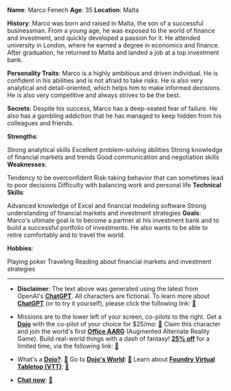 **Name**: Marco Fenech
**Age**: 35
**Location**: Malta

**History**:
Marco was born and raised in Malta, the son of a successful businessman. From a young age, he was exposed to the world of finance and investment, and quickly developed a passion for it. He attended university in London, where he earned a degree in economics and finance. After graduation, he returned to Malta and landed a job at a top investment bank.

**Personality Traits**:
Marco is a highly ambitious and driven individual. He is confident in his abilities and is not afraid to take risks. He is also very analytical and detail-oriented, which helps him to make informed decisions. He is also very competitive and always strives to be the best.

**Secrets**:
Despite his success, Marco has a deep-seated fear of failure. He also has a gambling addiction that he has managed to keep hidden from his colleagues and friends.

**Strengths**:

Strong analytical skills
Excellent problem-solving abilities
Strong knowledge of financial markets and trends
Good communication and negotiation skills
**Weaknesses**:

Tendency to be overconfident
Risk-taking behavior that can sometimes lead to poor decisions
Difficulty with balancing work and personal life
**Technical Skills**:

Advanced knowledge of Excel and financial modeling software
Strong understanding of financial markets and investment strategies
**Goals**:
Marco's ultimate goal is to become a partner at his investment bank and to build a successful portfolio of investments. He also wants to be able to retire comfortably and to travel the world.

**Hobbies**:

Playing poker
Traveling
Reading about financial markets and investment strategies
 

---
* **Disclaimer**: The text above was generated using the latest from OpenAI's [**ChatGPT**](https://openai.com/blog/chatgpt/).  All characters are fictional.  To learn more about [**ChatGPT**](https://openai.com/blog/chatgpt/) (or to try it yourself), please click the following link: [:closed_book:](https://openai.com/blog/chatgpt/)

* Missions are to the lower left of your screen, co-pilots to the right. Get a [**Dojo**](https://workmates.live/marketplace) with the co-pilot of your choice for $25/mo: [:green_book:](https://workmates.live/marketplace) Claim this character and join the world's first [**Office AARG**](https://dojos.world) (Augmented Alternate Reality Game). Build real-world things with a dash of fantasy! [**25% off**](https://blog.workmates.live/deal-on-a-dojo) for a limited time, via the following link: [:green_book:](https://blog.workmates.live/deal-on-a-dojo) 

* What's a [**Dojo?**](https://workdojos.com): [:blue_book:](https://workdojos.com)  Go to [**Dojo's World**](https://dojos.world): [:blue_book:](https://dojos.world)  Learn about [**Foundry Virtual Tabletop (VTT)**](https://foundryvtt.com): [:closed_book:](https://foundryvtt.com/)

* [**Chat now**](https://chat.workmates.live/channel/support): [:ledger:](https://chat.workmates.live/channel/support)